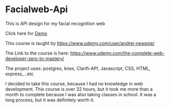 # Facialweb-Api

This is API design for my facial recognition web </br>

Click here for [Demo](https://face-detect-web.herokuapp.com/)

This course is taught by https://www.udemy.com/user/andrei-neagoie/ </br>

The Link to the course is here: https://www.udemy.com/the-complete-web-developer-zero-to-mastery/ </br>

The project uses: postgres, knex, Clarifi-API, Javascript, CSS, HTML, express,...etc


I decided to take this course, because I had no knowledge in web development. This course is over 32 hours, but it took me more than a month to complete because I was also taking classes in school. It was a long process, but it was definitely worth it.
